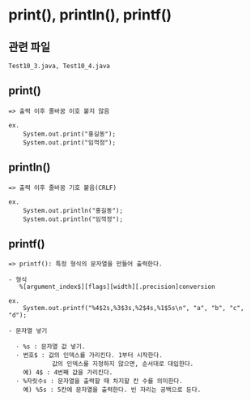 # print(), println(), printf()

## 관련 파일

```
Test10_3.java, Test10_4.java
```

## print() 

```
=> 출력 이후 줄바꿈 이호 붙지 않음

ex. 
    System.out.print("홍길동");
    System.out.print("임꺽정");
```

## println()

```
=> 출력 이후 줄바꿈 기호 붙음(CRLF)

ex. 
    System.out.println("홍길동");
    System.out.println("임꺽정");
```

## printf()

```
=> printf(): 특정 형식의 문자열을 만들어 출력한다.

- 형식
   %[argument_index$][flags][width][.precision]conversion

ex. 
    System.out.printf("%4$2s,%3$3s,%2$4s,%1$5s\n", "a", "b", "c", "d");

- 문자열 넣기

  · %s : 문자열 값 넣기.
  · 번호$ : 값의 인덱스를 가리킨다. 1부터 시작한다.
            값의 인덱스를 지정하지 않으면, 순서대로 대입한다.
    예) 4$ : 4번째 값을 가리킨다.
  · %자릿수s : 문자열을 출력할 때 차지할 칸 수를 의미한다.
    예) %5s : 5칸에 문자열을 출력한다. 빈 자리는 공백으로 둔다.
```